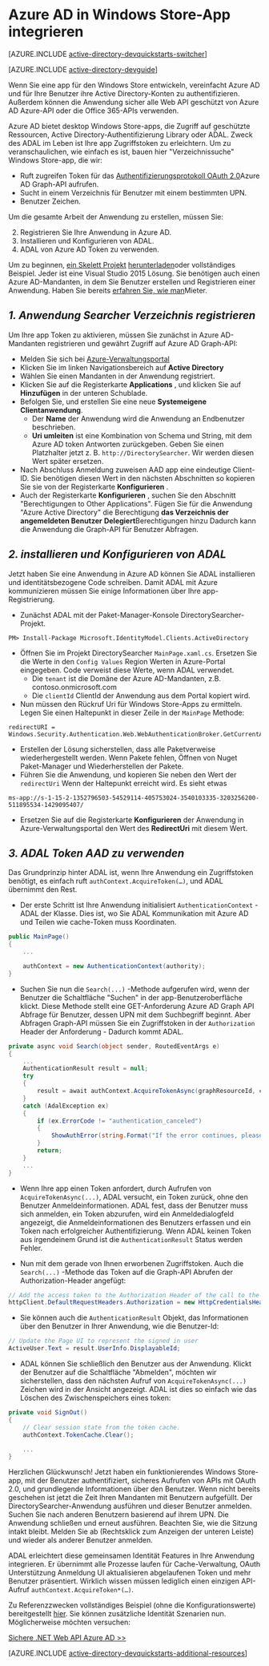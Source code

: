<properties
    pageTitle="Azure AD Windows Store Einstieg | Microsoft Azure"
    description="Erstellen eine Windows Store-Anwendung, die in Azure AD Anmelden integriert werden und ruft Azure AD geschützten APIs mit OAuth."
    services="active-directory"
    documentationCenter="windows"
    authors="dstrockis"
    manager="mbaldwin"
    editor=""/>

<tags
    ms.service="active-directory"
    ms.workload="identity"
    ms.tgt_pltfrm="mobile-windows-store"
    ms.devlang="dotnet"
    ms.topic="article"
    ms.date="09/16/2016"
    ms.author="dastrock"/>


# <a name="integrate-azure-ad-with-a-windows-store-app"></a>Azure AD in Windows Store-App integrieren

[AZURE.INCLUDE [active-directory-devquickstarts-switcher](../../includes/active-directory-devquickstarts-switcher.md)]

[AZURE.INCLUDE [active-directory-devguide](../../includes/active-directory-devguide.md)]

Wenn Sie eine app für den Windows Store entwickeln, vereinfacht Azure AD und für Ihre Benutzer ihre Active Directory-Konten zu authentifizieren.  Außerdem können die Anwendung sicher alle Web API geschützt von Azure AD Azure-API oder die Office 365-APIs verwenden.

Azure AD bietet desktop Windows Store-apps, die Zugriff auf geschützte Ressourcen, Active Directory-Authentifizierung Library oder ADAL.  Zweck des ADAL im Leben ist Ihre app Zugriffstoken zu erleichtern.  Um zu veranschaulichen, wie einfach es ist, bauen hier "Verzeichnissuche" Windows Store-app, die wir:

-   Ruft zugreifen Token für das [Authentifizierungsprotokoll OAuth 2.0](https://msdn.microsoft.com/library/azure/dn645545.aspx)Azure AD Graph-API aufrufen.
-   Sucht in einem Verzeichnis für Benutzer mit einem bestimmten UPN.
-   Benutzer Zeichen.

Um die gesamte Arbeit der Anwendung zu erstellen, müssen Sie:

2. Registrieren Sie Ihre Anwendung in Azure AD.
3. Installieren und Konfigurieren von ADAL.
5. ADAL von Azure AD Token zu verwenden.

Um zu beginnen, [ein Skelett Projekt](https://github.com/AzureADQuickStarts/NativeClient-WindowsStore/archive/skeleton.zip) [herunterladen](https://github.com/AzureADQuickStarts/NativeClient-WindowsStore/archive/complete.zip)oder vollständiges Beispiel.  Jeder ist eine Visual Studio 2015 Lösung.  Sie benötigen auch einen Azure AD-Mandanten, in dem Sie Benutzer erstellen und Registrieren einer Anwendung.  Haben Sie bereits [erfahren Sie, wie man](active-directory-howto-tenant.md)Mieter.

## <a name="1-register-the-directory-searcher-application"></a>*1. Anwendung Searcher Verzeichnis registrieren*
Um Ihre app Token zu aktivieren, müssen Sie zunächst in Azure AD-Mandanten registrieren und gewährt Zugriff auf Azure AD Graph-API:

-   Melden Sie sich bei [Azure-Verwaltungsportal](https://manage.windowsazure.com)
-   Klicken Sie im linken Navigationsbereich auf **Active Directory**
-   Wählen Sie einen Mandanten in der Anwendung registriert.
-   Klicken Sie auf die Registerkarte **Applications** , und klicken Sie auf **Hinzufügen** in der unteren Schublade.
-   Befolgen Sie, und erstellen Sie eine neue **Systemeigene Clientanwendung**.
    -   Der **Name** der Anwendung wird die Anwendung an Endbenutzer beschrieben.
    -   **Uri umleiten** ist eine Kombination von Schema und String, mit dem Azure AD token Antworten zurückgeben.  Geben Sie einen Platzhalter jetzt z. B. `http://DirectorySearcher`.  Wir werden diesen Wert später ersetzen.
-   Nach Abschluss Anmeldung zuweisen AAD app eine eindeutige Client-ID.  Sie benötigen diesen Wert in den nächsten Abschnitten so kopieren Sie sie von der Registerkarte **Konfigurieren** .
- Auch der Registerkarte **Konfigurieren** , suchen Sie den Abschnitt "Berechtigungen to Other Applications".  Fügen Sie für die Anwendung "Azure Active Directory" die Berechtigung **das Verzeichnis der angemeldeten Benutzer** **Delegiert**Berechtigungen hinzu  Dadurch kann die Anwendung die Graph-API für Benutzer Abfragen.

## <a name="2-install--configure-adal"></a>*2. installieren und Konfigurieren von ADAL*
Jetzt haben Sie eine Anwendung in Azure AD können Sie ADAL installieren und identitätsbezogene Code schreiben.  Damit ADAL mit Azure kommunizieren müssen Sie einige Informationen über Ihre app-Registrierung.
-   Zunächst ADAL mit der Paket-Manager-Konsole DirectorySearcher-Projekt.

```
PM> Install-Package Microsoft.IdentityModel.Clients.ActiveDirectory
```

-   Öffnen Sie im Projekt DirectorySearcher `MainPage.xaml.cs`.  Ersetzen Sie die Werte in den `Config Values` Region Werten in Azure-Portal eingegeben.  Code verweist diese Werte, wenn ADAL verwendet.
    -   Die `tenant` ist die Domäne der Azure AD-Mandanten, z.B. contoso.onmicrosoft.com
    -   Die `clientId` ClientId der Anwendung aus dem Portal kopiert wird.
-   Nun müssen den Rückruf Uri für Windows Store-Apps zu ermitteln.  Legen Sie einen Haltepunkt in dieser Zeile in der `MainPage` Methode:

```
redirectURI = Windows.Security.Authentication.Web.WebAuthenticationBroker.GetCurrentApplicationCallbackUri();
```
- Erstellen der Lösung sicherstellen, dass alle Paketverweise wiederhergestellt werden.  Wenn Pakete fehlen, Öffnen von Nuget Paket-Manager und Wiederherstellen der Pakete.
- Führen Sie die Anwendung, und kopieren Sie neben den Wert der `redirectUri` Wenn der Haltepunkt erreicht wird.  Es sieht etwas

```
ms-app://s-1-15-2-1352796503-54529114-405753024-3540103335-3203256200-511895534-1429095407/
```

- Ersetzen Sie auf die Registerkarte **Konfigurieren** der Anwendung in Azure-Verwaltungsportal den Wert des **RedirectUri** mit diesem Wert.  

## <a name="3--use-adal-to-get-tokens-from-aad"></a>*3. ADAL Token AAD zu verwenden*
Das Grundprinzip hinter ADAL ist, wenn Ihre Anwendung ein Zugriffstoken benötigt, es einfach ruft `authContext.AcquireToken(…)`, und ADAL übernimmt den Rest.  

-   Der erste Schritt ist Ihre Anwendung initialisiert `AuthenticationContext` -ADAL der Klasse.  Dies ist, wo Sie ADAL Kommunikation mit Azure AD und Teilen wie cache-Token muss Koordinaten.

```C#
public MainPage()
{
    ...

    authContext = new AuthenticationContext(authority);
}
```

- Suchen Sie nun die `Search(...)` -Methode aufgerufen wird, wenn der Benutzer die Schaltfläche "Suchen" in der app-Benutzeroberfläche klickt.  Diese Methode stellt eine GET-Anforderung Azure AD Graph API Abfrage für Benutzer, dessen UPN mit dem Suchbegriff beginnt.  Aber Abfragen Graph-API müssen Sie ein Zugriffstoken in der `Authorization` Header der Anforderung - Dadurch kommt ADAL.

```C#
private async void Search(object sender, RoutedEventArgs e)
{
    ...
    AuthenticationResult result = null;
    try
    {
        result = await authContext.AcquireTokenAsync(graphResourceId, clientId, redirectURI, new PlatformParameters(PromptBehavior.Auto, false));
    }
    catch (AdalException ex)
    {
        if (ex.ErrorCode != "authentication_canceled")
        {
            ShowAuthError(string.Format("If the error continues, please contact your administrator.\n\nError: {0}\n\nError Description:\n\n{1}", ex.ErrorCode, ex.Message));
        }
        return;
    }
    ...
}
```
- Wenn Ihre app einen Token anfordert, durch Aufrufen von `AcquireTokenAsync(...)`, ADAL versucht, ein Token zurück, ohne den Benutzer Anmeldeinformationen.  ADAL fest, dass der Benutzer muss sich anmelden, ein Token abzurufen, wird ein Anmeldedialogfeld angezeigt, die Anmeldeinformationen des Benutzers erfassen und ein Token nach erfolgreicher Authentifizierung.  Wenn ADAL keinen Token aus irgendeinem Grund ist die `AuthenticationResult` Status werden Fehler.

- Nun mit dem gerade von Ihnen erworbenen Zugriffstoken.  Auch die `Search(...)` -Methode das Token auf die Graph-API Abrufen der Authorization-Header angefügt:

```C#
// Add the access token to the Authorization Header of the call to the Graph API, and call the Graph API.
httpClient.DefaultRequestHeaders.Authorization = new HttpCredentialsHeaderValue("Bearer", result.AccessToken);

```
- Sie können auch die `AuthenticationResult` Objekt, das Informationen über den Benutzer in Ihrer Anwendung, wie die Benutzer-Id:

```C#
// Update the Page UI to represent the signed in user
ActiveUser.Text = result.UserInfo.DisplayableId;
```
- ADAL können Sie schließlich den Benutzer aus der Anwendung.  Klickt der Benutzer auf die Schaltfläche "Abmelden", möchten wir sicherstellen, dass den nächsten Aufruf von `AcquireTokenAsync(...)` Zeichen wird in der Ansicht angezeigt.  ADAL ist dies so einfach wie das Löschen des Zwischenspeichers eines token:

```C#
private void SignOut()
{
    // Clear session state from the token cache.
    authContext.TokenCache.Clear();

    ...
}
```

Herzlichen Glückwunsch! Jetzt haben ein funktionierendes Windows Store-app, mit der Benutzer authentifiziert, sicheres Aufrufen von APIs mit OAuth 2.0, und grundlegende Informationen über den Benutzer.  Wenn nicht bereits geschehen ist jetzt die Zeit Ihren Mandanten mit Benutzern aufgefüllt.  Der DirectorySearcher-Anwendung ausführen und dieser Benutzer anmelden.  Suchen Sie nach anderen Benutzern basierend auf ihrem UPN.  Die Anwendung schließen und erneut ausführen.  Beachten Sie, wie die Sitzung intakt bleibt.  Melden Sie ab (Rechtsklick zum Anzeigen der unteren Leiste) und wieder als anderer Benutzer anmelden.

ADAL erleichtert diese gemeinsamen Identität Features in Ihre Anwendung integrieren.  Er übernimmt alle Prozesse laufen für Cache-Verwaltung, OAuth Unterstützung Anmeldung UI aktualisieren abgelaufenen Token und mehr Benutzer präsentiert.  Wirklich wissen müssen lediglich einen einzigen API-Aufruf `authContext.AcquireToken*(…)`.

Zu Referenzzwecken vollständiges Beispiel (ohne die Konfigurationswerte) bereitgestellt [hier](https://github.com/AzureADQuickStarts/NativeClient-WindowsStore/archive/complete.zip).  Sie können zusätzliche Identität Szenarien nun.  Möglicherweise möchten versuchen:

[Sichere .NET Web API Azure AD >>](active-directory-devquickstarts-webapi-dotnet.md)

[AZURE.INCLUDE [active-directory-devquickstarts-additional-resources](../../includes/active-directory-devquickstarts-additional-resources.md)]
